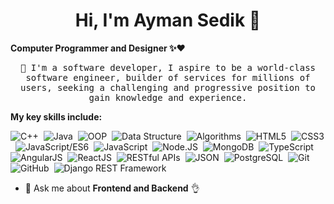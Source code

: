 <h1 align="center">Hi, I'm Ayman Sedik 👋</h1>

**Computer Programmer and Designer ✨❤️**
<p align="center">
<samp>📌 I'm a software developer, I aspire to be a world-class software engineer, builder of services for millions of users, 
 seeking a challenging and progressive position to gain knowledge and experience.</samp>
</p>
 
**My key skills include:**

![C++](https://img.shields.io/badge/C++-%23f7f7f7.svg?style=for-the-badge&logo=C%2B%2B&logoColor=5294E2)&nbsp;
![Java](https://img.shields.io/badge/Java-%23f7f7f7.svg?style=for-the-badge&logo=openjdk&logoColor=5294E2)&nbsp;
![OOP](https://img.shields.io/badge/OOP-%23f2f2f2.svg?style=for-the-badge&logo=OOP&logoColor=5294E2)&nbsp;
![Data Structure](https://img.shields.io/badge/Data_Structure-%23f2f2f2.svg?style=for-the-badge&logo=Data_Structure&logoColor=5294E2)&nbsp;
![Algorithms](https://img.shields.io/badge/Algorithms-%23f2f2f2.svg?style=for-the-badge&logo=Algorithms&logoColor=5294E2)&nbsp;
![HTML5](https://img.shields.io/badge/HTML5-%23f2f2f2.svg?style=for-the-badge&logo=HTML5&logoColor=5294E2)&nbsp;
![CSS3](https://img.shields.io/badge/CSS3-%23f2f2f2.svg?style=for-the-badge&logo=CSS3&logoColor=5294E2)&nbsp;
![JavaScript/ES6](https://img.shields.io/badge/JavaScript/ES6-%23f2f2f2.svg?style=for-the-badge&logo=javascript&logoColor=5294E2)&nbsp;
![JavaScript](https://img.shields.io/badge/-JavaScript-%23f2f2f2?style=for-the-badge&logo=javascript&logoColor=5294E2)&nbsp;
![Node.JS](https://img.shields.io/badge/Node.JS/Express-%23f2f2f2.svg?style=for-the-badge&logo=node.js&logoColor=5294E2)&nbsp;
![MongoDB](https://img.shields.io/badge/MongoDB-%23f2f2f2.svg?style=for-the-badge&logo=MongoDB&logoColor=5294E2)&nbsp;
![TypeScript](https://img.shields.io/badge/TypeScript-%23f2f2f2.svg?style=for-the-badge&logo=TypeScript&logoColor=5294E2)&nbsp;
![AngularJS](https://img.shields.io/badge/AngularJS-%23f2f2f2.svg?style=for-the-badge&logo=angularjs&logoColor=5294E2)&nbsp; 
![ReactJS](https://img.shields.io/badge/ReactJS-%23f2f2f2.svg?style=for-the-badge&logo=react&logoColor=5294E2)&nbsp; 
![RESTful APIs](https://img.shields.io/badge/RESTful_APIs-%23f2f2f2.svg?style=for-the-badge&logo=RESTful_APIs&logoColor=5294E2)&nbsp; 
![JSON](https://img.shields.io/badge/JSON-%23f2f2f2.svg?style=for-the-badge&logo=JSON&logoColor=5294E2)&nbsp; 
![PostgreSQL](https://img.shields.io/badge/PostgreSQL-%23f2f2f2.svg?style=for-the-badge&logo=PostgreSQL&logoColor=5294E2)&nbsp; 
![Git](https://img.shields.io/badge/Git-%23f2f2f2.svg?style=for-the-badge&logo=Git&logoColor=5294E2)&nbsp; 
![GitHub](https://img.shields.io/badge/GitHub-%23f2f2f2.svg?style=for-the-badge&logo=GitHub&logoColor=5294E2)&nbsp;
![Django REST Framework](https://img.shields.io/badge/Django_REST_Framework-%23f2f2f2.svg?style=for-the-badge&logo=django&logoColor=5294E2)&nbsp;
 


 
- 💬 Ask me about **Frontend and Backend** 👌
